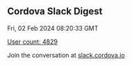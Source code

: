 ## Cordova Slack Digest
Fri, 02 Feb 2024 08:20:33 GMT

[User count: 4829](https://cordova.slack.com/)


Join the conversation at [slack.cordova.io](http://slack.cordova.io/)
